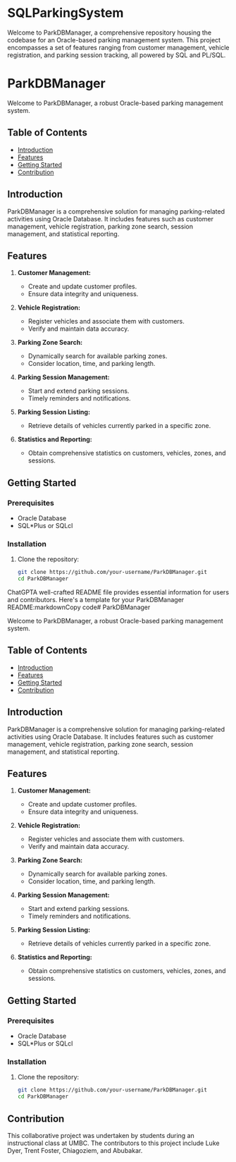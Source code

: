 # SQLParkingSystem
Welcome to ParkDBManager, a comprehensive repository housing the codebase for an Oracle-based parking management system. This project encompasses a set of features ranging from customer management, vehicle registration, and parking session tracking, all powered by SQL and PL/SQL.
# ParkDBManager

Welcome to ParkDBManager, a robust Oracle-based parking management system.

## Table of Contents

- [Introduction](#introduction)
- [Features](#features)
- [Getting Started](#getting-started)
- [Contribution](#contribution)

## Introduction

ParkDBManager is a comprehensive solution for managing parking-related activities using Oracle Database. It includes features such as customer management, vehicle registration, parking zone search, session management, and statistical reporting.

## Features

1. **Customer Management:**
   - Create and update customer profiles.
   - Ensure data integrity and uniqueness.

2. **Vehicle Registration:**
   - Register vehicles and associate them with customers.
   - Verify and maintain data accuracy.

3. **Parking Zone Search:**
   - Dynamically search for available parking zones.
   - Consider location, time, and parking length.

4. **Parking Session Management:**
   - Start and extend parking sessions.
   - Timely reminders and notifications.

5. **Parking Session Listing:**
   - Retrieve details of vehicles currently parked in a specific zone.

6. **Statistics and Reporting:**
   - Obtain comprehensive statistics on customers, vehicles, zones, and sessions.

## Getting Started

### Prerequisites

- Oracle Database
- SQL\*Plus or SQLcl

### Installation

1. Clone the repository:

   ```bash
   git clone https://github.com/your-username/ParkDBManager.git
   cd ParkDBManager
ChatGPTA well-crafted README file provides essential information for users and contributors. Here's a template for your ParkDBManager README:markdownCopy code# ParkDBManager

Welcome to ParkDBManager, a robust Oracle-based parking management system.

## Table of Contents

- [Introduction](#introduction)
- [Features](#features)
- [Getting Started](#getting-started)
- [Contribution](#contribution)

## Introduction

ParkDBManager is a comprehensive solution for managing parking-related activities using Oracle Database. It includes features such as customer management, vehicle registration, parking zone search, session management, and statistical reporting.

## Features

1. **Customer Management:**
   - Create and update customer profiles.
   - Ensure data integrity and uniqueness.

2. **Vehicle Registration:**
   - Register vehicles and associate them with customers.
   - Verify and maintain data accuracy.

3. **Parking Zone Search:**
   - Dynamically search for available parking zones.
   - Consider location, time, and parking length.

4. **Parking Session Management:**
   - Start and extend parking sessions.
   - Timely reminders and notifications.

5. **Parking Session Listing:**
   - Retrieve details of vehicles currently parked in a specific zone.

6. **Statistics and Reporting:**
   - Obtain comprehensive statistics on customers, vehicles, zones, and sessions.

## Getting Started

### Prerequisites

- Oracle Database
- SQL\*Plus or SQLcl

### Installation

1. Clone the repository:

   ```bash
   git clone https://github.com/your-username/ParkDBManager.git
   cd ParkDBManager

## Contribution 

This collaborative project was undertaken by students during an instructional class at UMBC. The contributors to this project include Luke Dyer, Trent Foster, Chiagoziem, and Abubakar.
